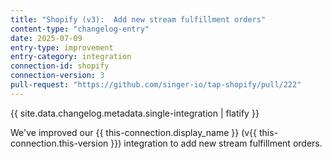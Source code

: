 ```yaml
---
title: "Shopify (v3):  Add new stream fulfillment orders"
content-type: "changelog-entry"
date: 2025-07-09
entry-type: improvement
entry-category: integration
connection-id: shopify
connection-version: 3
pull-request: "https://github.com/singer-io/tap-shopify/pull/222"
---
```

{{ site.data.changelog.metadata.single-integration | flatify }}

We've improved our {{ this-connection.display_name }} (v{{ this-connection.this-version }}) integration to add new stream fulfillment orders.